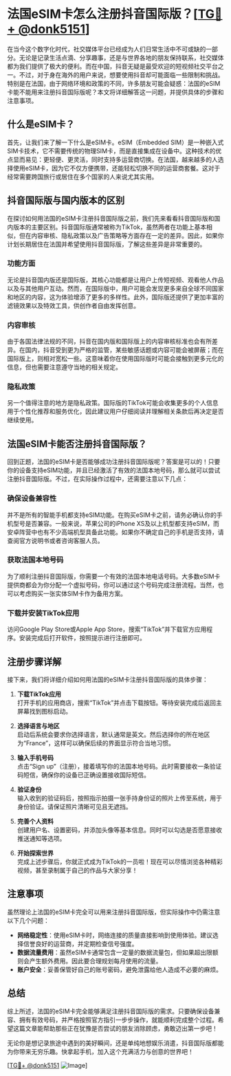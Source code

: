 # 法国eSIM卡怎么注册抖音国际版？[[TG💪+ @donk5151](https://t.me/s/donk5151)]

在当今这个数字化时代，社交媒体平台已经成为人们日常生活中不可或缺的一部分。无论是记录生活点滴、分享趣事，还是与世界各地的朋友保持联系，社交媒体都为我们提供了极大的便利。而在中国，抖音无疑是最受欢迎的短视频社交平台之一。不过，对于身在海外的用户来说，想要使用抖音却可能面临一些限制和挑战。特别是在法国，由于网络环境和政策的不同，许多朋友可能会疑惑：法国的eSIM卡能不能用来注册抖音国际版呢？本文将详细解答这一问题，并提供具体的步骤和注意事项。

## 什么是eSIM卡？

首先，让我们来了解一下什么是eSIM卡。eSIM（Embedded SIM）是一种嵌入式SIM卡技术，它不需要传统的物理SIM卡，而是直接集成在设备中。这种技术的优点显而易见：更轻便、更灵活，同时支持多运营商切换。在法国，越来越多的人选择使用eSIM卡，因为它不仅方便携带，还能轻松切换不同的运营商套餐。这对于经常需要跨国旅行或居住在多个国家的人来说尤其实用。

## 抖音国际版与国内版本的区别

在探讨如何用法国的eSIM卡注册抖音国际版之前，我们先来看看抖音国际版和国内版本的主要区别。抖音国际版通常被称为TikTok，虽然两者在功能上基本相似，但在内容审核、隐私政策以及广告策略等方面存在一定的差异。因此，如果你计划长期居住在法国并希望使用抖音国际版，了解这些差异是非常重要的。

### 功能方面

无论是抖音国内版还是国际版，其核心功能都是让用户上传短视频、观看他人作品以及与其他用户互动。然而，在国际版中，用户可能会发现更多来自全球不同国家和地区的内容，这为体验增添了更多的多样性。此外，国际版还提供了更加丰富的滤镜效果以及特效工具，供创作者自由发挥创意。

### 内容审核

由于各国法律法规的不同，抖音在国内版和国际版上的内容审核标准也会有所差异。在国内，抖音受到更为严格的监管，某些敏感话题或内容可能会被屏蔽；而在国际版上，则相对宽松一些。这意味着你在使用国际版时可能会接触到更多元化的信息，但也需要注意遵守当地的相关规定。

### 隐私政策

另一个值得注意的地方是隐私政策。国际版的TikTok可能会收集更多的个人信息用于个性化推荐和服务优化，因此建议用户仔细阅读并理解相关条款后再决定是否继续使用。

## 法国eSIM卡能否注册抖音国际版？

回到正题，法国的eSIM卡是否能够成功注册抖音国际版呢？答案是可以的！只要你的设备支持eSIM功能，并且已经激活了有效的法国本地号码，那么就可以尝试注册抖音国际版。不过，在实际操作过程中，还需要注意以下几点：

### 确保设备兼容性

并不是所有的智能手机都支持eSIM功能。在购买eSIM卡之前，请务必确认你的手机型号是否兼容。一般来说，苹果公司的iPhone XS及以上机型都支持eSIM，而安卓阵营中也有不少高端机型具备此功能。如果你不确定自己的手机是否支持，请查阅官方说明书或者咨询客服人员。

### 获取法国本地号码

为了顺利注册抖音国际版，你需要一个有效的法国本地电话号码。大多数eSIM卡提供商都会为你分配一个虚拟号码，你可以通过这个号码完成注册流程。当然，也可以考虑购买一张实体SIM卡作为备用方案。

### 下载并安装TikTok应用

访问Google Play Store或Apple App Store，搜索“TikTok”并下载官方应用程序。安装完成后打开软件，按照提示进行注册即可。

## 注册步骤详解

接下来，我们将详细介绍如何用法国的eSIM卡注册抖音国际版的具体步骤：

1. **下载TikTok应用**  
   打开手机的应用商店，搜索“TikTok”并点击下载按钮。等待安装完成后返回主屏幕找到图标启动。

2. **选择语言与地区**  
   启动后系统会要求你选择语言，默认通常是英文。然后选择你的所在地区为“France”，这样可以确保后续的界面显示符合当地习惯。

3. **输入手机号码**  
   点击“Sign up”（注册），接着填写你的法国本地号码。此时需要接收一条验证码短信，确保你的设备已正确设置接收国际短信。

4. **验证身份**  
   输入收到的验证码后，按照指示拍摄一张手持身份证的照片上传至系统，用于身份验证。请保证照片清晰可见且无遮挡。

5. **完善个人资料**  
   创建用户名、设置密码，并添加头像等基本信息。同时可以勾选是否愿意接收推送通知等选项。

6. **开始探索世界**  
   完成上述步骤后，你就正式成为TikTok的一员啦！现在可以尽情浏览各种精彩视频，甚至录制属于自己的作品与大家分享！

## 注意事项

虽然理论上法国的eSIM卡完全可以用来注册抖音国际版，但实际操作中仍需注意以下几个问题：

- **网络稳定性**：使用eSIM卡时，网络连接的质量直接影响到使用体验。建议选择信誉良好的运营商，并定期检查信号强度。
- **数据流量费用**：虽然eSIM卡通常包含一定量的数据流量包，但如果超出限额则会产生额外费用。因此要合理规划每月使用的流量。
- **账户安全**：妥善保管好自己的账号密码，避免泄露给他人造成不必要的麻烦。

## 总结

综上所述，法国的eSIM卡完全能够满足注册抖音国际版的需求。只要确保设备兼容、拥有有效号码，并严格按照官方指引一步步操作，就能顺利完成整个过程。希望这篇文章能帮助那些正在犹豫是否尝试的朋友消除顾虑，勇敢迈出第一步吧！

无论你是想记录旅途中遇到的美好瞬间，还是单纯地想娱乐消遣，抖音国际版都能为你带来无穷乐趣。快拿起手机，加入这个充满活力与创意的世界吧！

[[TG💪+ @donk5151](https://t.me/s/donk5151) ![Image](https://i.postimg.cc/rwNCRYN7/Snipaste-2025-04-30-17-27-05.png)]